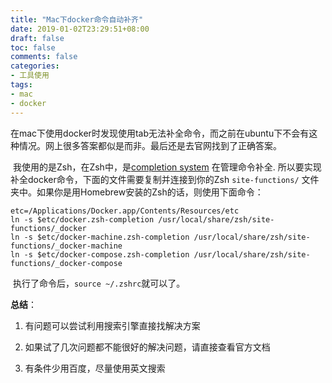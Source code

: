 ```yaml
---
title: "Mac下docker命令自动补齐"
date: 2019-01-02T23:29:51+08:00
draft: false
toc: false
comments: false
categories:
- 工具使用
tags:
- mac
- docker
---
```


<!--more-->

​	在mac下使用docker时发现使用tab无法补全命令，而之前在ubuntu下不会有这种情况。网上很多答案都似是而非。最后还是去官网找到了正确答案。

​	我使用的是Zsh，在Zsh中，是[completion system](http://zsh.sourceforge.net/Doc/Release/Completion-System.html) 在管理命令补全. 所以要实现补全docker命令，下面的文件需要复制并连接到你的Zsh `site-functions/` 文件夹中。如果你是用Homebrew安装的Zsh的话，则使用下面命令：

```shell
etc=/Applications/Docker.app/Contents/Resources/etc
ln -s $etc/docker.zsh-completion /usr/local/share/zsh/site-functions/_docker
ln -s $etc/docker-machine.zsh-completion /usr/local/share/zsh/site-functions/_docker-machine
ln -s $etc/docker-compose.zsh-completion /usr/local/share/zsh/site-functions/_docker-compose
```

​	执行了命令后，`source ~/.zshrc`就可以了。

**总结**：

 1. 有问题可以尝试利用搜索引擎直接找解决方案

 2. 如果试了几次问题都不能很好的解决问题，请直接查看官方文档

 3. 有条件少用百度，尽量使用英文搜索

    

​	